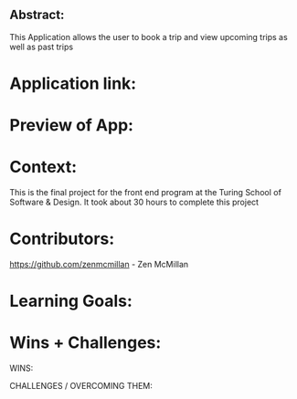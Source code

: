 ## Abstract:
This Application allows the user to book a trip and view upcoming trips as well as past trips


# Application link:

# Preview of App:


# Context:
This is the final project for the front end program at the Turing School of Software & Design. It took about 30 hours to complete this project

# Contributors:
https://github.com/zenmcmillan - Zen McMillan 

# Learning Goals:

# Wins + Challenges:
WINS:


CHALLENGES / OVERCOMING THEM:


